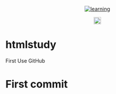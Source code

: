 <p align="center">
    <a href="https://github.com/ryoAccount/htmlstudy">
        <img src="https://media.giphy.com/media/1xpm1nTQiRL96Di3Q6/giphy.gif" alt="learning" />
    </a>
</p>

<p align="center">
    <a href="https://twitter.com/intent/tweet?text=ryoAccount%20GitHub%20htmlstudy%20repositories.&url=https://github.com/ryoAccount/htmlstudy&hashtags=javascript,html,css,developers">
        <img src="http://randojs.com/images/tweetShield.svg" alt="Tweet" height="20"/>
    </a>
</p>

# htmlstudy
First Use GitHub

# First commit 